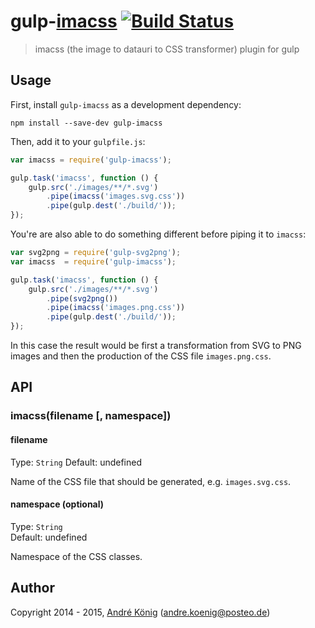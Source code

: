 # gulp-[imacss](http://github.com/akoenig/imacss) [![Build Status](https://travis-ci.org/akoenig/gulp-imacss.png?branch=master)](https://travis-ci.org/akoenig/gulp-imacss)

> imacss (the image to datauri to CSS transformer) plugin for gulp


## Usage

First, install `gulp-imacss` as a development dependency:

```shell
npm install --save-dev gulp-imacss
```

Then, add it to your `gulpfile.js`:

```javascript
var imacss = require('gulp-imacss');

gulp.task('imacss', function () {
    gulp.src('./images/**/*.svg')
        .pipe(imacss('images.svg.css'))
        .pipe(gulp.dest('./build/'));
});
```

You're are also able to do something different before piping it to `imacss`:

```javascript
var svg2png = require('gulp-svg2png');
var imacss  = require('gulp-imacss');

gulp.task('imacss', function () {
    gulp.src('./images/**/*.svg')
        .pipe(svg2png())
        .pipe(imacss('images.png.css'))
        .pipe(gulp.dest('./build/'));
});
```

In this case the result would be first a transformation from SVG to PNG images and then the production of the CSS file `images.png.css`.

## API

### imacss(filename [, namespace])

#### filename
Type: `String`
Default: undefined

Name of the CSS file that should be generated, e.g. `images.svg.css`.

#### namespace (optional)
Type: `String`  
Default: undefined

Namespace of the CSS classes.

## Author

Copyright 2014 - 2015, [André König](http://andrekoenig.info) (andre.koenig@posteo.de)
